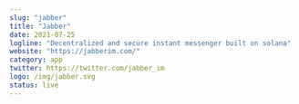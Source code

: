 ```yaml
---
slug: "jabber"
title: "Jabber"
date: 2021-07-25
logline: "Decentralized and secure instant messenger built on solana"
website: "https://jabberim.com/"
category: app
twitter: https://twitter.com/jabber_im
logo: /img/jabber.svg
status: live
---
```

